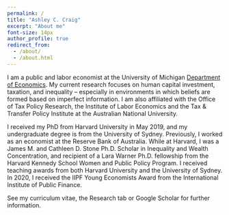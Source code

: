 ```yaml
---
permalink: /
title: "Ashley C. Craig"
excerpt: "About me"
font-size: 14px
author_profile: true
redirect_from: 
  - /about/
  - /about.html
---
```


I am a public and labor economist at the University of Michigan [Department of Economics](https://lsa.umich.edu/econ). My current research focuses on human capital investment, taxation, and inequality – especially in environments in which beliefs are formed based on imperfect information. I am also affiliated with the Office of Tax Policy Research, the Institute of Labor Economics and the Tax & Transfer Policy Institute at the Australian National University.

I received my PhD from Harvard University in May 2019, and my undergraduate degree is from the University of Sydney. Previously, I worked as an economist at the Reserve Bank of Australia. While at Harvard, I was a James M. and Cathleen D. Stone Ph.D. Scholar in Inequality and Wealth Concentration, and recipient of a Lara Warner Ph.D. fellowship from the Harvard Kennedy School Women and Public Policy Program. I received teaching awards from both Harvard University and the University of Sydney. In 2020, I received the IIPF Young Economists Award from the International Institute of Public Finance.

See my curriculum vitae, the Research tab or Google Scholar for further information.
